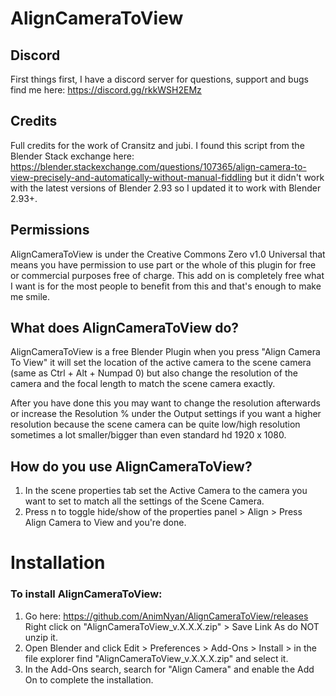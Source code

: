 # AlignCameraToView

## Discord
First things first, I have a discord server for questions, support and bugs find me here: https://discord.gg/rkkWSH2EMz

## Credits
Full credits for the work of Cransitz and jubi. I found this script from the Blender Stack exchange here: https://blender.stackexchange.com/questions/107365/align-camera-to-view-precisely-and-automatically-without-manual-fiddling but it didn't work with the latest versions of Blender 2.93 so I updated it to work with Blender 2.93+.

## Permissions
AlignCameraToView is under the Creative Commons Zero v1.0 Universal that means you have permission to use part or the whole of this plugin for free or commercial purposes free of charge.
This add on is completely free what I want is for the most people to benefit from this and that's enough to make me smile.

## What does AlignCameraToView do?
AlignCameraToView is a free Blender Plugin when you press "Align Camera To View" it will set the location of the active camera to the scene camera (same as Ctrl + Alt + Numpad 0) but also change the resolution of the camera and the focal length to match the scene camera exactly.

After you have done this you may want to change the resolution afterwards or increase the Resolution % under the Output settings if you want a higher resolution because the scene camera can be quite low/high resolution sometimes a lot smaller/bigger than even standard hd 1920 x 1080.

## How do you use AlignCameraToView?
1. In the scene properties tab set the Active Camera to the camera you want to set to match all the settings of the Scene Camera.
2. Press n to toggle hide/show of the properties panel > Align > Press Align Camera to View and you're done.

# Installation
### To install AlignCameraToView:
1. Go here: https://github.com/AnimNyan/AlignCameraToView/releases Right click on "AlignCameraToView_v.X.X.X.zip" > Save Link As do NOT unzip it. 
2. Open Blender and click Edit > Preferences > Add-Ons > Install > in the file explorer find "AlignCameraToView_v.X.X.X.zip" and select it.
3. In the Add-Ons search, search for "Align Camera" and enable the Add On to complete the installation.
